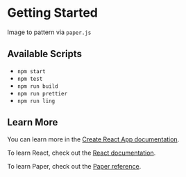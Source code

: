 # Getting Started 

Image to pattern via `paper.js`

## Available Scripts

- `npm start`
- `npm test`
- `npm run build`
- `npm run prettier`
- `npm run ling`

## Learn More

You can learn more in the [Create React App documentation](https://facebook.github.io/create-react-app/docs/getting-started).

To learn React, check out the [React documentation](https://reactjs.org/).

To learn Paper, check out the [Paper reference](http://paperjs.org/reference/global/).
